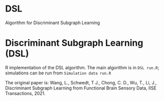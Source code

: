 # DSL
Algorithm for Discriminant Subgraph Learning

# Discriminant Subgraph Learning (DSL)
R implementation of the DSL algorithm. The main algorithm is in `DSL run.R`; simulations can be run from `Simulation data run.R`

The original paper is:
Wang, L., Schwedt, T J., Chong, C. D., Wu, T., Li, J., Discriminant Subgraph Learning from Functional Brain Sensory Data, IISE Transactions, 2021.
